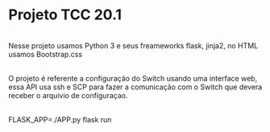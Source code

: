 # Projeto TCC 20.1

<br> Nesse projeto usamos Python 3 e seus freameworks flask, jinja2, no HTML usamos Bootstrap.css

<br> O projeto é referente a configuração do Switch usando uma interface web, essa API usa ssh e SCP para fazer a
comunicação com  o Switch que devera receber o arquivio de configuraçao.

<br> FLASK_APP=./APP.py flask run



